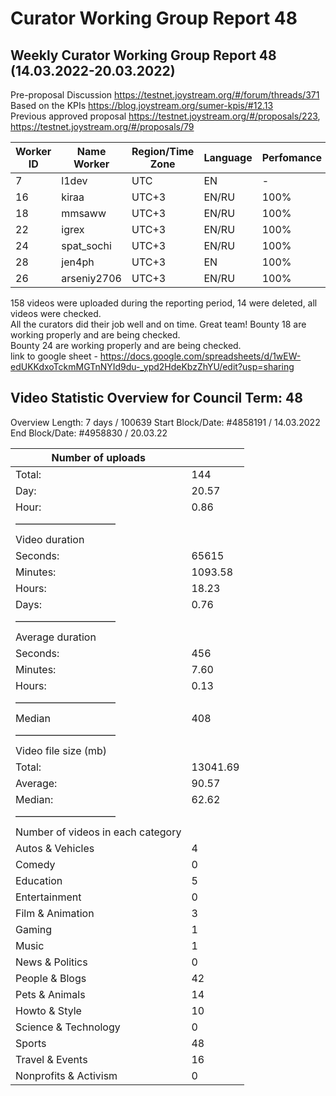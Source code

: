 # Curator Working Group Report 48
## Weekly Curator Working Group Report 48 (14.03.2022-20.03.2022)

Pre-proposal Discussion https://testnet.joystream.org/#/forum/threads/371  
Based on the KPIs https://blog.joystream.org/sumer-kpis/#12.13  
Previous approved proposal https://testnet.joystream.org/#/proposals/223, https://testnet.joystream.org/#/proposals/79  

| Worker ID | Name Worker | Region/Time Zone | Language | Perfomance | Notes            |
| --------- | ----------- | ---------------- | -------- | ---------- | ---------------- |
| 7         | l1dev       | UTC              | EN       | \-         | Technical worker |
| 16        | kiraa       | UTC+3            | EN/RU    | 100%       | Skipper#0353     |
| 18        | mmsaww      | UTC+3            | EN/RU    | 100%       | Mikhail#7681     |
| 22        | igrex       | UTC+3            | EN/RU    | 100%       | IgreX#0267       |
| 24        | spat\_sochi | UTC+3            | EN/RU    | 100%       | spat\_sochi#8803 |
| 28        | jen4ph      | UTC+3            | EN       | 100%       | jen4#8632        |
| 26        | arseniy2706 | UTC+3            | EN/RU    | 100%       | Arseniy#3225     |

158 videos were uploaded during the reporting period, 14 were deleted, all videos were checked.  
All the curators did their job well and on time.  Great team!
Bounty 18 are working properly and are being checked.  
Bounty 24 are working properly and are being checked.  
link to google sheet - https://docs.google.com/spreadsheets/d/1wEW-edUKKdxoTckmMGTnNYId9du-_ypd2HdeKbzZhYU/edit?usp=sharing

## Video Statistic Overview for Council Term: 48
Overview Length: 7 days / 100639
Start Block/Date: #4858191 / 14.03.2022  
End Block/Date: #4958830 / 20.03.22  

| Number of uploads                 |          |
| --------------------------------- | -------- |
| Total:                            | 144      |
| Day:                              | 20.57    |
| Hour:                             | 0.86     |
| ——————————                        |          |
| Video duration                    |          |
| Seconds:                          | 65615    |
| Minutes:                          | 1093.58  |
| Hours:                            | 18.23    |
| Days:                             | 0.76     |
| ——————————                        |          |
| Average duration                  |          |
| Seconds:                          | 456      |
| Minutes:                          | 7.60     |
| Hours:                            | 0.13     |
| ——————————                        |          |
| Median                            | 408      |
| ——————————                        |          |
| Video file size (mb)              |          |
| Total:                            | 13041.69 |
| Average:                          | 90.57    |
| Median:                           | 62.62    |
| ——————————                        |          |
| Number of videos in each category |          |
| Autos & Vehicles                  | 4        |
| Comedy                            | 0        |
| Education                         | 5        |
| Entertainment                     | 0        |
| Film & Animation                  | 3        |
| Gaming                            | 1        |
| Music                             | 1        |
| News & Politics                   | 0        |
| People & Blogs                    | 42       |
| Pets & Animals                    | 14       |
| Howto & Style                     | 10       |
| Science & Technology              | 0        |
| Sports                            | 48       |
| Travel & Events                   | 16       |
| Nonprofits & Activism             | 0        |
